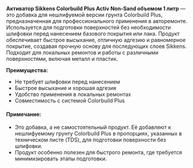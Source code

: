 **Активатор Sikkens Colorbuild Plus Activ Non-Sand объемом 1 литр** — это добавка для нешлифуемой версии грунта Colorbuild Plus, предназначенная для профессионального применения в авторемонте. Используется для подготовки поверхностей без необходимости шлифовки перед нанесением базового покрытия или лака. Продукт обеспечивает быстрое высыхание, отличную адгезию и равномерное покрытие, создавая прочную основу для последующих слоев Sikkens. Подходит для локальных ремонтов и работы с различными поверхностями, включая металл и пластик.

**Преимущества:**

- Не требует шлифовки перед нанесением
- Быстрое высыхание и хорошая адгезия
- Удобство применения в локальных ремонтах
- Совместимость с системой Colorbuild Plus

#### Примечание:

- Это добавка, а не самостоятельный продукт. Её добавляют к нешлифуемому грунту Colorbuild Plus в пропорциях, указанных в техническом листе (TDS), для подготовки поверхности без шлифовки.
- Продукт особенно полезен для быстрого ремонта, где требуется минимизировать этапы подготовки.
